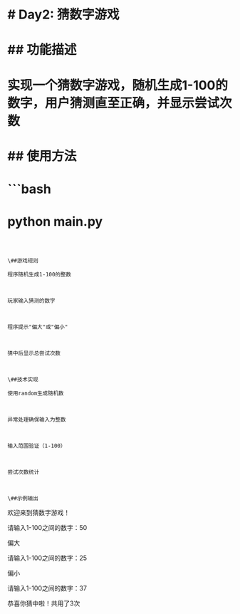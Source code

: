 # \# Day2: 猜数字游戏

# 

# \## 功能描述

# 实现一个猜数字游戏，随机生成1-100的数字，用户猜测直至正确，并显示尝试次数

# 

# \## 使用方法

# ```bash

# python main.py

```



\##游戏规则

程序随机生成1-100的整数



玩家输入猜测的数字



程序提示"偏大"或"偏小"



猜中后显示总尝试次数



\##技术实现

使用random生成随机数



异常处理确保输入为整数



输入范围验证（1-100）



尝试次数统计



\##示例输出

```

欢迎来到猜数字游戏！

请输入1-100之间的数字：50

偏大

请输入1-100之间的数字：25

偏小

请输入1-100之间的数字：37

恭喜你猜中啦！共用了3次

```

